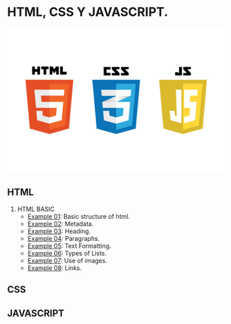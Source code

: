# HTML, CSS Y JAVASCRIPT.

![HCJ](./Recursos/javascript-vs-html-vs-css-1024x683.jpg)

## HTML
1. HTML BASIC
   * [Example 01](HTML/Example_01.html): Basic structure of html.
   * [Example 02](HTML/Example_02.html): Metadata.
   * [Example 03](HTML/Example_03.html): Heading.
   * [Example 04](HTML/Example_04.html): Paragraphs.
   * [Example 05](HTML/Example_05.html): Text Formatting.
   * [Example 06](HTML/Example_06.html): Types of Lists.
   * [Example 07](HTML/Example_07.html): Use of images.
   * [Example 08](HTML/Example_08.html): Links.
## CSS
## JAVASCRIPT
